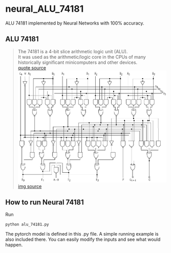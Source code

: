 # neural_ALU_74181
ALU 74181 implemented by Neural Networks with 100% accuracy.

## ALU 74181
> The 74181 is a 4-bit slice arithmetic logic unit (ALU).  
> It was used as the arithmetic/logic core in the CPUs of many historically significant minicomputers and other devices.  
[quote source](https://en.wikipedia.org/wiki/74181)
![Arithmetic Logic Circuit of 74181](/img/74181aluschematic.png)
[img source](https://en.wikipedia.org/wiki/74181)

## How to run Neural 74181
Run 
```
python alu_74181.py
```
The pytorch model is defined in this .py file. A simple running example is also included there. You can easily modify the inputs and see what would happen.